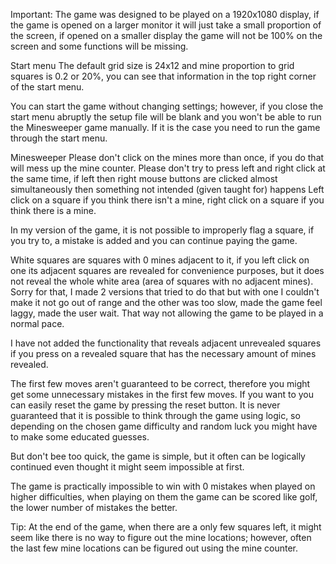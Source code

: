 Important:
The game was designed to be played on a 1920x1080 display, if the game is opened on a larger monitor it will just take a small proportion of the screen, if opened on a smaller display the game will not be 100% on the screen and some functions will be missing.

Start menu
The default grid size is 24x12 and mine proportion to grid squares is 0.2 or 20%, you can see that information in the top right corner of the start menu.

You can start the game without changing settings; however, if you close the start menu abruptly the setup file will be blank and you won't be able to run the Minesweeper game manually. If it is the case you need to run the game through the start menu.

Minesweeper
Please don't click on the mines more than once, if you do that will mess up the mine counter.
Please don't try to press left and right click at the same time, if left then right mouse buttons are clicked almost simultaneously then something not intended (given taught for) happens
Left click on a square if you think there isn't a mine, right click on a square if you think there is a mine.

In my version of the game, it is not possible to improperly flag a square, if you try to, a mistake is added and you can continue paying the game.

White squares are squares with 0 mines adjacent to it, if you left click on one its adjacent squares are revealed for convenience purposes, but it does not reveal the whole white area (area of squares with no adjacent mines). Sorry for that, I made 2 versions that tried to do that but with one I couldn't make it not go out of range and the other was too slow, made the game feel laggy, made the user wait. That way not allowing the game to be played in a normal pace.

I have not added the functionality that reveals adjacent unrevealed squares if you press on a revealed square that has the necessary amount of mines revealed.

The first few moves aren't guaranteed to be correct, therefore you might get some unnecessary mistakes in the first few moves. If you want to you can easily reset the game by pressing the reset button. It is never guaranteed that it is possible to think through the game using logic, so depending on the chosen game difficulty and random luck you might have to make some educated guesses.

But don't bee too quick, the game is simple, but it often can be logically continued even thought it might seem impossible at first.

The game is practically impossible to win with 0 mistakes when played on higher difficulties, when playing on them the game can be scored like golf, the lower number of mistakes the better.

Tip:
At the end of the game, when there are a only few squares left, it might seem like there is no way to figure out the mine locations; however, often the last few mine locations can be figured out using the mine counter.
